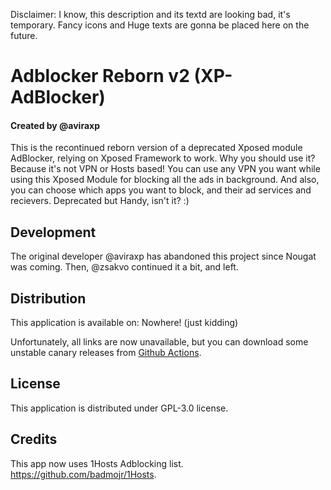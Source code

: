 Disclaimer: I know, this description and its textd are looking bad, it's temporary. Fancy icons and Huge texts are gonna be placed here on the future.

# Adblocker Reborn v2 (XP-AdBlocker)
#### Created by @aviraxp

This is the recontinued reborn version of a deprecated Xposed module AdBlocker, relying on Xposed Framework to work.
Why you should use it? Because it's not VPN or Hosts based! You can use any VPN you want while using this Xposed Module for blocking all the ads in background. And also, you can choose which apps you want to block, and their ad services and recievers. Deprecated but Handy, isn't it? :)

## Development

The original developer @aviraxp has abandoned this project since Nougat was coming. Then, @zsakvo continued it a bit, and left.

## Distribution

This application is available on: Nowhere! (just kidding)

Unfortunately, all links are now unavailable, but you can download some unstable canary releases from [Github Actions](https://github.com/HardcodedCat/AdBlocker_Reborn_v2/actions).

## License

This application is distributed under GPL-3.0 license.

## Credits

This app now uses 1Hosts Adblocking list.
https://github.com/badmojr/1Hosts.
